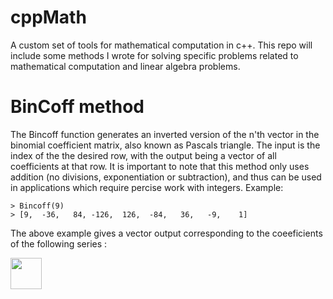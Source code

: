 # cppMath
A custom set of tools for mathematical computation in c++. 
This repo will include some methods I wrote for solving specific problems related to mathematical computation and linear algebra problems.

# BinCoff method
The Bincoff function generates an inverted version of the n'th vector in the binomial coefficient matrix, also known as Pascals triangle. The input is the index of the the desired row, with the output being a vector of all coefficients at that row. It is important to note that this method only uses addition (no divisions, exponentiation or subtraction), and thus can be used in applications which require percise work with integers. Example:
```
> Bincoff(9)
> [9,  -36,   84, -126,  126,  -84,   36,   -9,    1]
```
The  above example gives a vector output corresponding to the coeeficients of the following series :

<img src="https://i.gyazo.com/eca2270d587cd9262edc1bebe40d2bc3.png" height="50">
